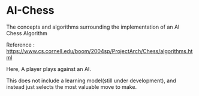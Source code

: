 # AI-Chess    
The concepts and algorithms surrounding the implementation of an AI Chess Algorithm

Reference : https://www.cs.cornell.edu/boom/2004sp/ProjectArch/Chess/algorithms.html

Here, A player plays against an AI.

This does not include a learning model(still under development), and instead just selects the most valuable move to make.
 
 
          
                 
 
 
  
    
